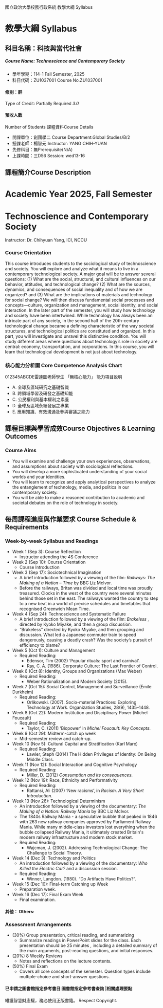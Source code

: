 國立政治大學校務行政系統 教學大綱 Syllabus
# 教學大綱 Syllabus
##  科目名稱：科技與當代社會
#####  Course Name: Technoscience and Contemporary Society
  * 學年學期：114-1 Fall Semester, 2025 
  * 科目代碼：ZU1037001 Course No.ZU1037001
#### 修別：群
Type of Credit: Partially Required 
_3.0_
#### 預收人數
Number of Students
課程資料Course Details
  * 開課單位：創國學二 Course Department:Global Studies/B/2 
  * 授課老師：楊智元 Instructor: YANG CHIH-YUAN 
  * 先修科目：無Prerequisite(N/A)
  * 上課時間：三D56 Session: wed13-16
##  課程簡介Course Description
# Academic Year 2025, Fall Semester
# Technoscience and Contemporary Society
Instructor: Dr. Chihyuan Yang, ICI, NCCU
### Course Orientation
This course introduces students to the sociological study of technoscience and society. You will explore and analyze what it means to live in a contemporary technological society. A major goal will be to answer several questions: (1) What are the social, structural, and cultural influences on our behavior, attitudes, and technological change? (2) What are the sources, dynamics, and consequences of social inequality and of how we are organized? and (3) What are the implications of materials and technology for social change? We will then discuss fundamental social processes and concepts—culture, organization and management, social identity, and social interaction.
In the later part of the semester, you will study how technology and society have been intertwined. While technology has always been an intricate part of any society, in the second half of the 20th-century technological change became a defining characteristic of the way societal structures, and technological politics are constituted and organized. In this part, you will investigate and unravel this distinctive condition. You will study different areas where questions about technology’s role in society are central: economy, transportation, and corporations. In this course, you will learn that technological development is not just about technology.
###  核心能力分析圖 Core Competence Analysis Chart
012345ABCDE雷達圖老師學生
「無核心能力」 
能力項目說明
  * A. 全球及區域研究之基礎智識
  * B. 跨領域學習及研發之基礎知能
  * C. 公民權利與基本權利之素養
  * D. 全球及區域永續發展之專業
  * E. 應用知識、有效溝通及參與審議之能力
##  課程目標與學習成效Course Objectives & Learning Outcomes 
### Course Aims
  * You will examine and challenge your own experiences, observations, and assumptions about society with sociological reflections.
  * You will develop a more sophisticated understanding of your social worlds and your identities.
  * You will learn to recognize and apply analytical perspectives to analyze the entanglement of technology, media, and politics in our contemporary society.
  * You will be able to make a reasoned contribution to academic and societal debates on the role of technology in society.
##  每周課程進度與作業要求 Course Schedule & Requirements
### Week-by-week Syllabus and Readings
  * Week 1 (Sep 3): Course Reflection
    * Instructor attending the 4S Conference
  * Week 2 (Sep 10): Course Orientation
    * Course Introduction
  * Week 3 (Sep 17): Sociotechnical Imagination
    * A brief introduction followed by a viewing of the film: _Railways: The Making of a Nation – Time_ by BBC Liz McIvor.
    * Before the railways, Britan was divided and local time was proudly treasured. Clocks in the west of the country were several minutes behind those set in the east. The railways wanted the country to step to a new beat in a world of precise schedules and timetables that recognised Greenwich Mean Time.
  * Week 4 (Sep 24): Technoscience and Systematic Failure
    * A brief introduction followed by a viewing of the film: _Brakeless_ , directed by Kyoko Miyake, and then a group discussion.
    * “Brakeless” directed by Kyoko Miyake, and then grouping and discussion. What led a Japanese commuter train to speed dangerously, causing a deadly crash? Was the society’s pursuit of efficiency to blame?
  * Week 5 (Oct 1): Culture and Management
    * Required Reading:
      * Edensor, Tim (2002) ‘Popular rituals: sport and carnival’.
      * Ray, C. A. (1986). Corporate Culture: The Last Frontier of Control.
  * Week 6 (Oct 8): Identity, Groups and Organizations (Max Weber)
    * Required Reading:
      * Weber Rationalization and Modern Society (2015).
  * Week 7 (Oct 15): Social Control, Management and Surveillance (Émile Durkheim)
    * Required Reading:
      * Orlikowski. (2007). Socio-material Practices: Exploring Technology at Work. Organization Studies, 28(9), 1435–1448.
  * Week 8 (Oct 22): Modern Institution and Disciplinary Power (Michel Foucault)
    * Required Reading:
      * Taylor, C. (2011) ‘Biopower’ in _Michel Foucault: Key Concepts_.
  * Week 9 (Oct 29): Midterm-catch up week
    * Mid-semester review and catch-up.
  * Week 10 (Nov 5): Cultural Capital and Stratification (Karl Marx)
    * Required Reading:
      * Lawler, Steph (2014) The Hidden Privileges of Identity: On Being Middle Class.
  * Week 11 (Nov 12): Social Interaction and Cognitive Psychology
    * Required Reading:
      * Miller, D. (2012) _Consumption and its consequences_.
  * Week 12 (Nov 19): Race, Ethnicity and Performativity
    * Required Reading:
      * Rattansi, Ali (2007) ‘New racisms’, in _Racism. A Very Short Introduction_.
  * Week 13 (Nov 26): Technological Determinism
    * An introduction followed by a viewing of the documentary: _The Making of a Nation: Railway Mania_ by BBC Liz McIvor.
    * The 1840s Railway Mania - a speculative bubble that peaked in 1846 with 263 new railway companies approved by Parliament Railway Mania. While many middle-class investors lost everything when the bubble collapsed Railway Mania, it ultimately created Britain's modern railway infrastructure and modern stock market.
    * Required Reading:
      * Wajcman, J. (2002). Addressing Technological Change: The Challenge to Social Theory.
  * Week 14 (Dec 3): Technology and Politics
    * An introduction followed by a viewing of the documentary: _Who Killed the Electric Car?_ and a discussion session.
    * Required Reading:
      * Winner, Langdon. (1980). “Do Artifacts Have Politics?”.
  * Week 15 (Dec 10): Final-term Catching up Week
    * Preparation week.
  * Week 16 (Dec 17): Final Exam Week
    * Final examination.
####  其他： Others:
### Assessment Arrangements
  * (30%) Group presentation, critical reading, and summarizing
    * Summarize readings in PowerPoint slides for the class. Each presentation should be 25 minutes , including a detailed summary of the main arguments, post-reading questions, and initial responses.
  * (20%) 8 Weekly Reviews
    * Notes and reflections on the lecture contents.
  * (50%) Final Exam
    * Covers all core concepts of the semester. Question types include multiple-choice and short-answer questions.
####  已申請之圖書館指定參考書目  圖書館指定參考書查詢 |相關處理要點
維護智慧財產權，務必使用正版書籍。 Respect Copyright.